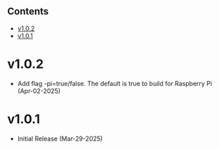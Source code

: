 ## Contents
- [v1.0.2](#v102)
- [v1.0.1](#v101)

# v1.0.2
* Add flag -pi=true/false. The default is true to build for Raspberry Pi
  (Apr-02-2025)

# v1.0.1
* Initial Release
  (Mar-29-2025)
